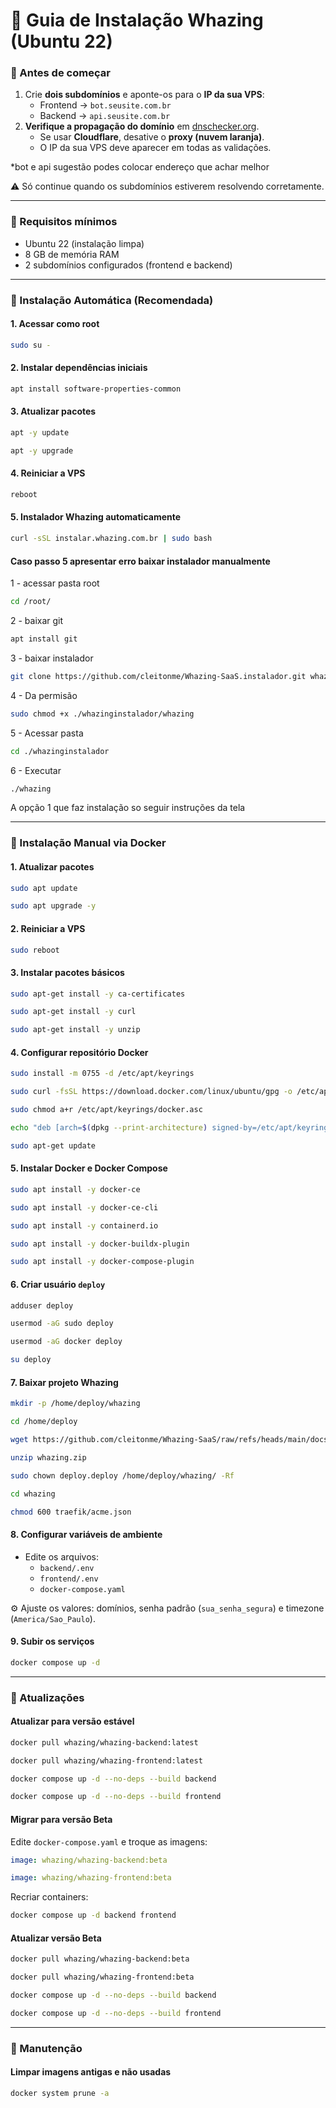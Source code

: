 # 🚀 Guia de Instalação Whazing (Ubuntu 22)

### 🔹 Antes de começar

1. Crie **dois subdomínios** e aponte-os para o **IP da sua VPS**:
   * Frontend → `bot.seusite.com.br`
   * Backend → `api.seusite.com.br`
2. **Verifique a propagação do domínio** em [dnschecker.org](https://dnschecker.org).
   * Se usar **Cloudflare**, desative o **proxy (nuvem laranja)**.
   * O IP da sua VPS deve aparecer em todas as validações.

*bot e api sugestão podes colocar endereço que achar melhor

⚠️ Só continue quando os subdomínios estiverem resolvendo corretamente.

***

### 🔹 Requisitos mínimos

* Ubuntu 22 (instalação limpa)
* 8 GB de memória RAM
* 2 subdomínios configurados (frontend e backend)

***

### 🔹 Instalação Automática (Recomendada)

#### 1. Acessar como root

```bash
sudo su -
```

#### 2. Instalar dependências iniciais

```bash
apt install software-properties-common
```

#### 3. Atualizar pacotes

```bash
apt -y update
```

```bash
apt -y upgrade
```

#### 4. Reiniciar a VPS

```bash
reboot
```

#### 5. Instalador Whazing automaticamente

```bash
curl -sSL instalar.whazing.com.br | sudo bash
```

#### Caso passo 5 apresentar erro baixar instalador manualmente

1 - acessar pasta root
```bash
cd /root/
```

2 - baixar git

```bash
apt install git
```

3 - baixar instalador
```bash
git clone https://github.com/cleitonme/Whazing-SaaS.instalador.git whazinginstalador
```

4 - Da permisão
```bash
sudo chmod +x ./whazinginstalador/whazing
```

5 - Acessar pasta
```bash
cd ./whazinginstalador
```

6 - Executar
```bash
./whazing
```

A opção 1 que faz instalação so seguir instruções da tela

***

### 🔹 Instalação Manual via Docker

#### 1. Atualizar pacotes

```bash
sudo apt update
```

```bash
sudo apt upgrade -y
```

#### 2. Reiniciar a VPS

```bash
sudo reboot
```

#### 3. Instalar pacotes básicos

```bash
sudo apt-get install -y ca-certificates
```

```bash
sudo apt-get install -y curl
```

```bash
sudo apt-get install -y unzip
```

#### 4. Configurar repositório Docker

```bash
sudo install -m 0755 -d /etc/apt/keyrings
```

```bash
sudo curl -fsSL https://download.docker.com/linux/ubuntu/gpg -o /etc/apt/keyrings/docker.asc
```

```bash
sudo chmod a+r /etc/apt/keyrings/docker.asc
```

```bash
echo "deb [arch=$(dpkg --print-architecture) signed-by=/etc/apt/keyrings/docker.asc] https://download.docker.com/linux/ubuntu $(. /etc/os-release && echo "$VERSION_CODENAME") stable" | sudo tee /etc/apt/sources.list.d/docker.list > /dev/null
```

```bash
sudo apt-get update
```

#### 5. Instalar Docker e Docker Compose

```bash
sudo apt install -y docker-ce
```

```bash
sudo apt install -y docker-ce-cli
```

```bash
sudo apt install -y containerd.io
```

```bash
sudo apt install -y docker-buildx-plugin
```

```bash
sudo apt install -y docker-compose-plugin
```

#### 6. Criar usuário `deploy`

```bash
adduser deploy
```

```bash
usermod -aG sudo deploy
```

```bash
usermod -aG docker deploy
```

```bash
su deploy
```

#### 7. Baixar projeto Whazing

```bash
mkdir -p /home/deploy/whazing
```

```bash
cd /home/deploy
```

```bash
wget https://github.com/cleitonme/Whazing-SaaS/raw/refs/heads/main/docs/Instalacao_manual_docker/whazing.zip
```

```bash
unzip whazing.zip
```

```bash
sudo chown deploy.deploy /home/deploy/whazing/ -Rf
```

```bash
cd whazing
```

```bash
chmod 600 traefik/acme.json
```

#### 8. Configurar variáveis de ambiente

* Edite os arquivos:
  * `backend/.env`
  * `frontend/.env`
  * `docker-compose.yaml`

⚙️ Ajuste os valores: domínios, senha padrão (`sua_senha_segura`) e timezone (`America/Sao_Paulo`).

#### 9. Subir os serviços

```bash
docker compose up -d
```

***

### 🔄 Atualizações

#### Atualizar para versão estável

```bash
docker pull whazing/whazing-backend:latest
```

```bash
docker pull whazing/whazing-frontend:latest
```

```bash
docker compose up -d --no-deps --build backend
```

```bash
docker compose up -d --no-deps --build frontend
```

#### Migrar para versão Beta

Edite `docker-compose.yaml` e troque as imagens:

```yaml
image: whazing/whazing-backend:beta
```

```yaml
image: whazing/whazing-frontend:beta
```

Recriar containers:

```bash
docker compose up -d backend frontend
```

#### Atualizar versão Beta

```bash
docker pull whazing/whazing-backend:beta
```

```bash
docker pull whazing/whazing-frontend:beta
```

```bash
docker compose up -d --no-deps --build backend
```

```bash
docker compose up -d --no-deps --build frontend
```

***

### 🧹 Manutenção

#### Limpar imagens antigas e não usadas

```bash
docker system prune -a
```
